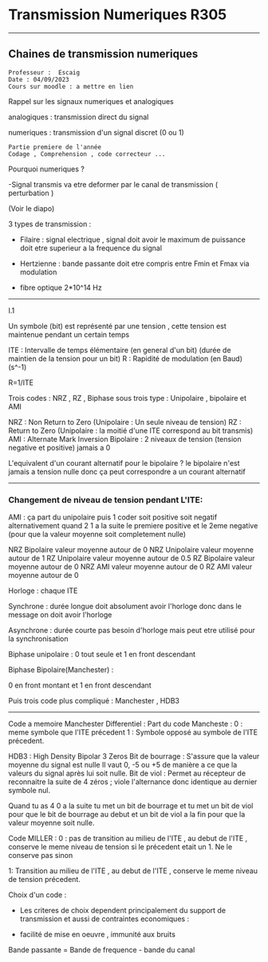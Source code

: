 # Transmission Numeriques R305
---
## Chaines de transmission numeriques 

```
Professeur :  Escaig
Date : 04/09/2023
Cours sur moodle : a mettre en lien 
``` 
Rappel sur les signaux numeriques et analogiques 

analogiques : transmission direct du signal

numeriques : transmission d'un signal discret (0 ou 1)

```
Partie premiere de l'année
Codage , Comprehension , code correcteur ...  
```
Pourquoi numeriques ?

-Signal transmis va etre deformer par le canal de transmission ( perturbation ) 

(Voir le diapo)

3 types de transmission : 
- Filaire : signal electrique , signal doit avoir le maximum de puissance doit etre superieur a la frequence du signal 
- Hertzienne : bande passante doit etre compris entre Fmin et Fmax via modulation

- fibre optique 2*10^14 Hz

---

I.1

Un symbole (bit) est représenté par une tension , cette tension est maintenue pendant un certain temps 

ITE :  Intervalle de temps élémentaire (en general d'un bit) (durée de maintien de la tension pour un bit)
R : Rapidité de modulation (en Baud) (s^-1)

R=1/ITE

Trois codes  : NRZ , RZ , Biphase 
sous trois type : Unipolaire ,  bipolaire et AMI

NRZ : Non Return to Zero (Unipolaire : Un seule niveau de tension)
RZ : Return to Zero (Unipolaire : la moitié d'une ITE correspond au bit transmis)
AMI : Alternate Mark Inversion
Bipolaire : 2 niveaux de tension (tension negative et positive) jamais a 0

L'equivalent d'un courant alternatif pour le bipolaire ? 
le bipolaire n'est jamais a tension nulle donc ça peut correspondre a un courant alternatif

---
### Changement de niveau de tension pendant L'ITE:

AMI : ça part du unipolaire puis 1 coder soit positive soit negatif alternativement
quand 2 1 a la suite le premiere positive et le 2eme negative (pour que la valeur moyenne soit completement nulle)


NRZ Bipolaire valeur moyenne autour de 0 
NRZ Unipolaire valeur moyenne autour de 1
RZ Unipolaire valeur moyenne autour de 0.5
RZ Bipolaire valeur moyenne autour de 0
NRZ AMI valeur moyenne autour de 0
RZ AMI valeur moyenne autour de 0

Horloge : chaque ITE 

Synchrone : durée longue doit absolument avoir l'horloge donc dans le message on doit avoir l'horloge

Asynchrone : durée courte pas besoin d'horloge mais peut etre utilisé pour la synchronisation 

Biphase unipolaire :
0 tout seule et 1 en front descendant 

Biphase Bipolaire(Manchester) :

0 en front montant et 1 en front descendant

Puis trois code plus compliqué : 
Manchester , HDB3

---

Code a memoire Manchester Differentiel :
Part du code Mancheste : 
0 : meme symbole que l'ITE précedent 
1 : Symbole opposé au symbole de l'ITE précedent. 

HDB3 : High Density Bipolar 3 Zeros
Bit de bourrage : S'assure que la valeur moyenne du signal est nulle 
Il vaut 0, -5 ou +5 de manière a ce que la valeurs du signal après lui soit nulle.
Bit de viol : 
Permet au récepteur de reconnaitre la suite de 4 zéros ; 
viole l'alternance 
donc identique au dernier symbole nul. 

Quand tu as 4 0 a la suite tu met un bit de bourrage et tu met un bit de viol pour que le bit de bourrage au debut et un bit de viol a la fin pour que la valeur moyenne soit nulle.

Code MILLER : 
0 : pas de transition au milieu de l'ITE , au debut de l'ITE , conserve le meme niveau de tension si le précedent etait un 1. Ne le conserve pas sinon 

1: Transition au milieu de l'ITE , au debut de l'ITE , conserve le meme niveau de tension précedent.

Choix d'un code :
* Les criteres de choix dependent principalement du support de transmission et aussi de contraintes economiques : 
- facilité de mise en oeuvre , immunité aux bruits

Bande passante = Bande de frequence - bande du canal 